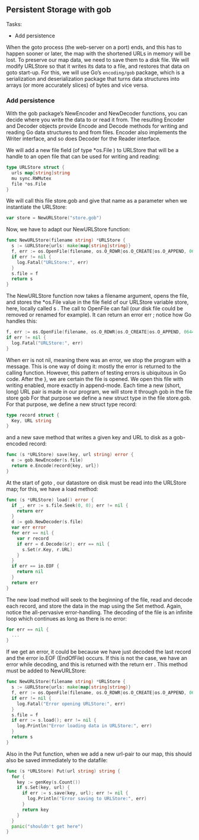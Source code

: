 ## Persistent Storage with gob

Tasks:
- Add persistence

When the goto process (the web-server on a port) ends, and this has to happen sooner or later, the map with the shortened URLs in memory will be lost. To preserve our map data, we need to save them to a disk file. We will modify URLStore so that it writes its data to a file, and restores that data on goto start-up. For this, we will use Go’s `encoding/gob` package, which is a serialization and deserialization package that turns data structures into arrays (or more accurately slices) of bytes and vice versa.

### Add persistence

With the gob package’s NewEncoder and NewDecoder functions, you can decide where you write the data to or read it from. The resulting Encoder and Decoder objects provide Encode and Decode methods for writing and reading Go data structures to and from files. Encoder also implements the Writer interface, and so does Decoder for the Reader interface.

We will add a new file field (of type *os.File ) to URLStore that will be a handle to an open file that can be used for writing and reading:
```go 
type URLStore struct {
  urls map[string]string
  mu sync.RWMutex
  file *os.File
}
```

We will call this file store.gob and give that name as a parameter when we instantiate the URLStore:
```go
var store = NewURLStore("store.gob")
```

Now, we have to adapt our NewURLStore function:
```go
func NewURLStore(filename string) *URLStore {
  s := &URLStore{urls: make(map[string]string)}
  f, err := os.OpenFile(filename, os.O_RDWR|os.O_CREATE|os.O_APPEND, 0644)
  if err != nil {
    log.Fatal("URLStore:", err)
  }
  s.file = f
  return s
}
```

The NewURLStore function now takes a filename argument, opens the file, and stores the *os.File value in the file field of our URLStore variable store, here, locally called s . The call to OpenFile can fail (our disk file could be removed or renamed for example). It can return an error err ; notice how Go handles this:
```go
f, err := os.OpenFile(filename, os.O_RDWR|os.O_CREATE|os.O_APPEND, 0644)
if err != nil {
  log.Fatal("URLStore:", err)
}
```

When err is not nil, meaning there was an error, we stop the program with a message. This is one way of doing it: mostly the error is returned to the calling function. However, this pattern of testing errors is ubiquitous in Go code. After the }, we are certain the file is opened. We open this file with writing enabled, more exactly in append-mode. Each time a new (short, long) URL pair is made in our program, we will store it through gob in the file store gob For that purpose we define a new struct type in the file store.gob. For that purpose, we define a new struct type record:
```go
type record struct {
  Key, URL string
}
```

and a new save method that writes a given key and URL to disk as a gob- encoded record:
```go
func (s *URLStore) save(key, url string) error {
  e := gob.NewEncoder(s.file)
  return e.Encode(record{key, url})
}
```

At the start of goto , our datastore on disk must be read into the URLStore map; for this, we have a load method:
```go
func (s *URLStore) load() error {
  if _, err := s.file.Seek(0, 0); err != nil {
    return err 
  }
  d := gob.NewDecoder(s.file)
  var err error
  for err == nil {
    var r record
    if err = d.Decode(&r); err == nil {
      s.Set(r.Key, r.URL)
    }
  }
  if err == io.EOF {
    return nil
  }
  return err
}
```

The new load method will seek to the beginning of the file, read and decode each record, and store the data in the map using the Set method. Again, notice the all-pervasive error-handling. The decoding of the file is an infinite loop which continues as long as there is no error:
```go
for err == nil {
  ...
}
```

If we get an error, it could be because we have just decoded the last record and the error io.EOF (EndOfFile) occurs. If this is not the case, we have an error while decoding, and this is returned with the return err . This method must be added to NewURLStore:
```go
func NewURLStore(filename string) *URLStore {
  s := &URLStore{urls: make(map[string]string)}
  f, err := os.OpenFile(filename, os.O_RDWR|os.O_CREATE|os.O_APPEND, 0644)
  if err != nil {
    log.Fatal("Error opening URLStore:", err)
  }
  s.file = f
  if err := s.load(); err != nil {
    log.Println("Error loading data in URLStore:", err)
  }
  return s
}
```

Also in the Put function, when we add a new url-pair to our map, this should also be saved immediately to the datafile:
```go
func (s *URLStore) Put(url string) string {
  for {
    key := genKey(s.Count())
    if s.Set(key, url) {
      if err := s.save(key, url); err != nil {
        log.Println("Error saving to URLStore:", err)
      }
      return key
    }
  }
  panic("shouldn't get here")
}
```
